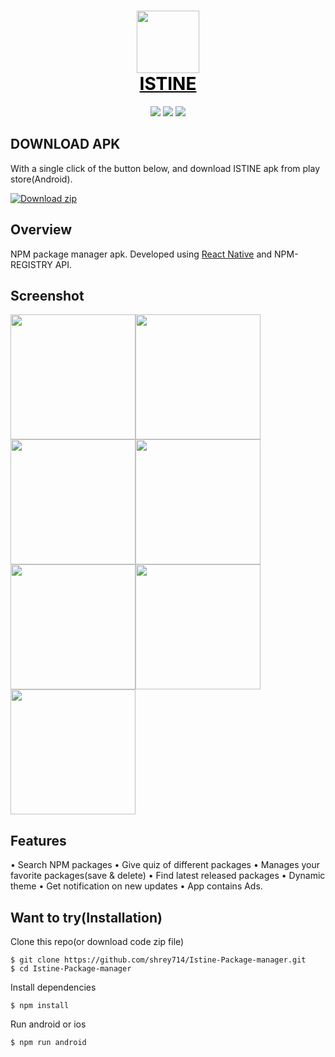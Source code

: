 <h1 align="center">
  <img src="https://user-images.githubusercontent.com/76216765/183026274-ea00fea9-4767-405e-86d3-cf06316d4483.png" width="100"><br>
  <a href="https://github.com/shrey714/Istine-Package-manager" style="color: black"><span>ISTINE</span></a><br>
</h1>

<p align="center">
  <img src="https://img.shields.io/badge/react-16.13-green.svg" />
  <img src="https://img.shields.io/badge/react--native-0.63-blue.svg" />
  <img src="https://img.shields.io/badge/license-MIT-red" />
</p>

## DOWNLOAD APK

With a single click of the button below, and download ISTINE apk from play store(Android).
<!-- BEGIN LATEST DOWNLOAD BUTTON -->
[![Download zip](https://custom-icon-badges.herokuapp.com/badge/-Download-blue?style=for-the-badge&logo=download&logoColor=white "Download zip")](https://play.google.com/store/apps/details?id=com.istine)
<!-- END LATEST DOWNLOAD BUTTON -->

## Overview

NPM package manager apk. Developed using [React Native](https://facebook.github.io/react-native/) and NPM-REGISTRY API.

## Screenshot
<img src="https://user-images.githubusercontent.com/76216765/183025641-f43b011c-5f8c-407a-860c-75b9c8e0a0ff.png" width="200" /><img src="https://user-images.githubusercontent.com/76216765/183025649-22f95c23-00bd-4c81-b993-46ca8f7fdb64.png" width="200" /><img src="https://user-images.githubusercontent.com/76216765/183025654-f2f8a7c4-65a2-4410-872d-3af83083ef5e.png" width="200" /><img src="https://user-images.githubusercontent.com/76216765/183025664-ae1ca0fb-05bd-4a60-a6de-d4701d1670e1.png" width="200" /><img src="https://user-images.githubusercontent.com/76216765/183025658-296c42ad-0f60-465b-b99c-b49d2e7f399d.png" width="200" /><img src="https://user-images.githubusercontent.com/76216765/183025666-e38bbbc3-419c-4b37-b9f6-aef28bfab6aa.png" width="200" /><img src="https://user-images.githubusercontent.com/76216765/183025671-17ac72b0-4a15-47e4-93bc-d35b447a0de6.png" width="200" />
## Features

• Search NPM packages
• Give quiz of different packages
• Manages your favorite packages(save & delete)
• Find latest released packages
• Dynamic theme
• Get notification on new updates
• App contains Ads.


## Want to try(Installation)

Clone this repo(or download code zip file)

```
$ git clone https://github.com/shrey714/Istine-Package-manager.git
$ cd Istine-Package-manager
```

Install dependencies

```
$ npm install
```

Run android or ios

```
$ npm run android
```
